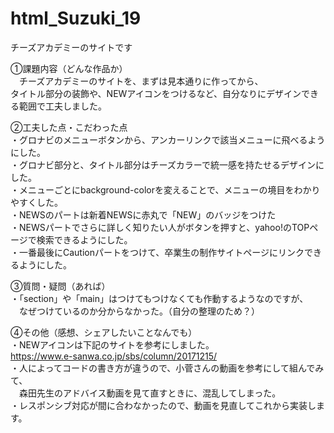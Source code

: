 # html_Suzuki_19
チーズアカデミーのサイトです

①課題内容（どんな作品か）<br>
　チーズアカデミーのサイトを、まずは見本通りに作ってから、<br>
 タイトル部分の装飾や、NEWアイコンをつけるなど、自分なりにデザインできる範囲で工夫しました。
 
②工夫した点・こだわった点<br>
・グロナビのメニューボタンから、アンカーリンクで該当メニューに飛べるようにした。<br>
・グロナビ部分と、タイトル部分はチーズカラーで統一感を持たせるデザインにした。<br>
・メニューごとにbackground-colorを変えることで、メニューの境目をわかりやすくした。<br>
・NEWSのパートは新着NEWSに赤丸で「NEW」のバッジをつけた<br>
・NEWSパートでさらに詳しく知りたい人がボタンを押すと、yahoo!のTOPページで検索できるようにした。<br>
・一番最後にCautionパートをつけて、卒業生の制作サイトページにリンクできるようにした。<br>

③質問・疑問（あれば）<br>
・「section」や「main」はつけてもつけなくても作動するようなのですが、<br>
　なぜつけているのか分からなかった。（自分の整理のため？）

④その他（感想、シェアしたいことなんでも）<br>
・NEWアイコンは下記のサイトを参考にしました。<br>
https://www.e-sanwa.co.jp/sbs/column/20171215/<br>
・人によってコードの書き方が違うので、小菅さんの動画を参考にして組んでみて、<br>
　森田先生のアドバイス動画を見て直すときに、混乱してしまった。<br>
・レスポンシブ対応が間に合わなかったので、動画を見直してこれから実装します。<br>
